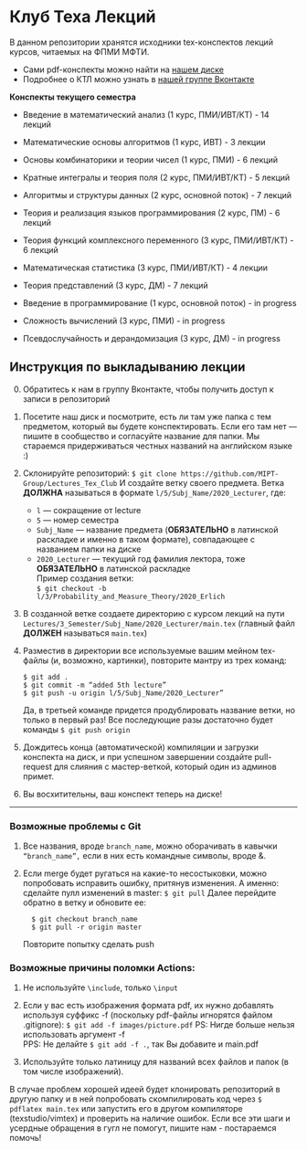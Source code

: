 # Клуб Теха Лекций

В данном репозитории хранятся исходники tex-конспектов лекций курсов, читаемых на ФПМИ МФТИ.  
- Сами pdf-конспекты можно найти на [нашем диске](https://drive.google.com/drive/folders/1CQQHfA5_bgEhP6T0iH9Xp6xDz7D5lbIU?usp=sharing)
- Подробнее о КТЛ можно узнать в [нашей группе Вконтакте](https://vk.com/mipt_ltc)

**Конспекты текущего семестра**
- Введение в математический анализ (1 курс, ПМИ/ИВТ/КТ) - 14 лекций
- Математические основы алгоритмов (1 курс, ИВТ) - 3 лекции
- Основы комбинаторики и теории чисел (1 курс, ПМИ) - 6 лекций
- Кратные интегралы и теория поля (2 курс, ПМИ/ИВТ/КТ) - 5 лекций
- Алгоритмы и структуры данных (2 курс, основной поток) - 7 лекций
- Теория и реализация языков программирования (2 курс, ПМ) - 6 лекций
- Теория функций комплексного переменного (3 курс, ПМИ/ИВТ/КТ) - 6 лекций
- Математическая статистика (3 курс, ПМИ/ИВТ/КТ) - 4 лекции
- Теория представлений (3 курс, ДМ) - 7 лекций

- Введение в программирование (1 курс, основной поток) - in progress
- Сложность вычислений (3 курс, ПМИ) - in progress
- Псевдослучайность и дерандомизация (3 курс, ДМ) - in progress

## Инструкция по выкладыванию лекции 

0. Обратитесь к нам в группу Вконтакте, чтобы получить доступ к записи в репозиторий

1. Посетите наш диск и посмотрите, есть ли там уже папка с тем предметом, который вы будете конспектировать. Если его там нет — пишите в сообщество и согласуйте название для папки. Мы стараемся придерживаться честных названий на английском языке :)

2. Склонируйте репозиторий:
   ```$ git clone https://github.com/MIPT-Group/Lectures_Tex_Club```
   И создайте ветку своего предмета. Ветка **ДОЛЖНА** называться в формате ```l/5/Subj_Name/2020_Lecturer```, где: 
   - `l` — сокращение от lecture  
   - `5` — номер семестра   
   - `Subj_Name` — название предмета (**ОБЯЗАТЕЛЬНО** в латинской раскладке и именно в таком формате), совпадающее с названием папки на диске
   - `2020_Lecturer` — текущий год фамилия лектора, тоже **ОБЯЗАТЕЛЬНО** в латинской раскладке  
   Пример создания ветки:  
   ```$ git checkout -b l/3/Probability_and_Measure_Theory/2020_Erlich```

3. В созданной ветке создаете директорию с курсом лекций на пути `Lectures/3_Semester/Subj_Name/2020_Lecturer/main.tex` (главный файл **ДОЛЖЕН** называться `main.tex`)

4. Разместив в директории все используемые вашим мейном tex-файлы (и, возможно, картинки), повторите мантру из трех команд:
   ```
   $ git add .
   $ git commit -m “added 5th lecture”
   $ git push -u origin l/5/Subj_Name/2020_Lecturer”
   ```
   Да, в третьей команде придется продублировать название ветки, но только в первый раз! Все последующие разы достаточно будет команды ```$ git push origin```

5. Дождитесь конца (автоматической) компиляции и загрузки конспекта на диск, и при успешном завершении создайте pull-request для слияния с мастер-веткой, который один из админов примет.

6. Вы восхитительны, ваш конспект теперь на диске!

---

### Возможные проблемы с Git

1. Все названия, вроде `branch_name`,  можно оборачивать в кавычки `“branch_name”,` если в них есть командные символы, вроде &.

2. Если merge будет ругаться на какие-то несостыковки, можно попробовать исправить ошибку, притянув изменения. А именно: сделайте пулл изменений в master:
   ```$ git pull``` 
   Далее перейдите обратно в ветку и обновите ее:  
   ```
     $ git checkout branch_name
     $ git pull -r origin master
   ```
   Повторите попытку сделать push


 ### Возможные причины поломки Actions:

 1. Не используйте `\include`, только `\input`
 
 2. Если у вас есть изображения формата pdf, их нужно добавлять используя суффикс -f (поскольку pdf-файлы игнорятся файлом .gitignore):
    `$ git add -f images/picture.pdf`
    PS: Нигде больше нельзя использовать аргумент -f  
    PPS: Не делайте `$ git add -f .`, так Вы добавите и main.pdf
    
 3. Используйте только латиницу для названий всех файлов и папок (в том числе изображений).

В случае проблем хорошей идеей будет клонировать репозиторий в другую папку и в ней попробовать скомпилировать код через `$ pdflatex main.tex` или запустить его в другом компиляторе (texstudio/vimtex) и проверить на наличие ошибок. Если все эти шаги и усердные обращения в гугл не помогут, пишите нам - постараемся помочь!
